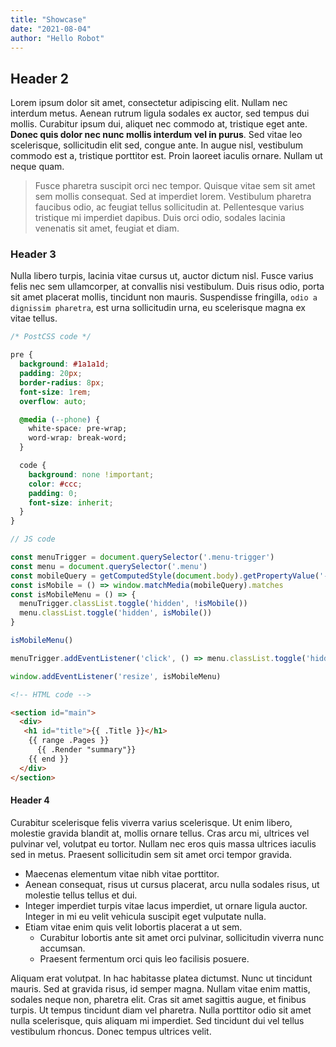 ```yaml
---
title: "Showcase"
date: "2021-08-04"
author: "Hello Robot"
---
```


## Header 2

Lorem ipsum dolor sit amet, consectetur adipiscing elit. Nullam nec interdum metus. Aenean rutrum ligula sodales ex auctor, sed tempus dui mollis. Curabitur ipsum dui, aliquet nec commodo at, tristique eget ante. **Donec quis dolor nec nunc mollis interdum vel in purus**. Sed vitae leo scelerisque, sollicitudin elit sed, congue ante. In augue nisl, vestibulum commodo est a, tristique porttitor est. Proin laoreet iaculis ornare. Nullam ut neque quam.

> Fusce pharetra suscipit orci nec tempor. Quisque vitae sem sit amet sem mollis consequat. Sed at imperdiet lorem. Vestibulum pharetra faucibus odio, ac feugiat tellus sollicitudin at. Pellentesque varius tristique mi imperdiet dapibus. Duis orci odio, sodales lacinia venenatis sit amet, feugiat et diam.

### Header 3

Nulla libero turpis, lacinia vitae cursus ut, auctor dictum nisl. Fusce varius felis nec sem ullamcorper, at convallis nisi vestibulum. Duis risus odio, porta sit amet placerat mollis, tincidunt non mauris. Suspendisse fringilla, `odio a dignissim pharetra`, est urna sollicitudin urna, eu scelerisque magna ex vitae tellus.

```css
/* PostCSS code */

pre {
  background: #1a1a1d;
  padding: 20px;
  border-radius: 8px;
  font-size: 1rem;
  overflow: auto;

  @media (--phone) {
    white-space: pre-wrap;
    word-wrap: break-word;
  }

  code {
    background: none !important;
    color: #ccc;
    padding: 0;
    font-size: inherit;
  }
}
```

```js
// JS code

const menuTrigger = document.querySelector('.menu-trigger')
const menu = document.querySelector('.menu')
const mobileQuery = getComputedStyle(document.body).getPropertyValue('--phoneWidth')
const isMobile = () => window.matchMedia(mobileQuery).matches
const isMobileMenu = () => {
  menuTrigger.classList.toggle('hidden', !isMobile())
  menu.classList.toggle('hidden', isMobile())
}

isMobileMenu()

menuTrigger.addEventListener('click', () => menu.classList.toggle('hidden'))

window.addEventListener('resize', isMobileMenu)
```

```html
<!-- HTML code -->

<section id="main">
  <div>
   <h1 id="title">{{ .Title }}</h1>
    {{ range .Pages }}
      {{ .Render "summary"}}
    {{ end }}
  </div>
</section>
```

#### Header 4

Curabitur scelerisque felis viverra varius scelerisque. Ut enim libero, molestie gravida blandit at, mollis ornare tellus. Cras arcu mi, ultrices vel pulvinar vel, volutpat eu tortor. Nullam nec eros quis massa ultrices iaculis sed in metus. Praesent sollicitudin sem sit amet orci tempor gravida.

- Maecenas elementum vitae nibh vitae porttitor.
- Aenean consequat, risus ut cursus placerat, arcu nulla sodales risus, ut molestie tellus tellus et dui.
- Integer imperdiet turpis vitae lacus imperdiet, ut ornare ligula auctor. Integer in mi eu velit vehicula suscipit eget vulputate nulla.
- Etiam vitae enim quis velit lobortis placerat a ut sem.
  - Curabitur lobortis ante sit amet orci pulvinar, sollicitudin viverra nunc accumsan.
  - Praesent fermentum orci quis leo facilisis posuere.

Aliquam erat volutpat. In hac habitasse platea dictumst. Nunc ut tincidunt mauris. Sed at gravida risus, id semper magna. Nullam vitae enim mattis, sodales neque non, pharetra elit. Cras sit amet sagittis augue, et finibus turpis. Ut tempus tincidunt diam vel pharetra. Nulla porttitor odio sit amet nulla scelerisque, quis aliquam mi imperdiet. Sed tincidunt dui vel tellus vestibulum rhoncus. Donec tempus ultrices velit.
